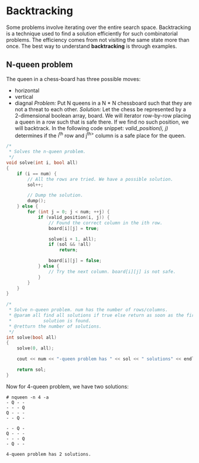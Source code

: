 # Backtracking

Some problems involve iterating over the entire search space. Backtracking is a technique used to find a solution efficiently for such combinatorial problems. The efficiency comes from not visiting the same state more than once. The best way to understand **backtracking** is through examples.

## N-queen problem
The queen in a chess-board has three possible moves:
* horizontal
* vertical
* diagnal
*Problem:* Put N queens in a N * N chessboard such that they are not a threat to each other.
*Solution:* Let the chess be represented by a 2-dimensional boolean array, board. We will iterator row-by-row placing a queen in a row such that is safe there. If we find no such position, we will backtrack. In the following code snippet: *valid_position(i, j)* determines if the i<sup>th</sup> row and j<sup>th></sup> column is a safe place for the queen.
```C++
/*
 * Solves the n-queen problem.
 */
void solve(int i, bool all)
{
	if (i == num) {
		// All the rows are tried. We have a possible solution.
		sol++;

		// Dump the solution.
		dump();
	} else {
		for (int j = 0; j < num; ++j) {
			if (valid_position(i, j)) {
				// Found the correct column in the ith row.
				board[i][j] = true;

				solve(i + 1, all);
				if (sol && !all)
					return;

				board[i][j] = false;
			} else {
				// Try the next column. board[i][j] is not safe.
			}
		}
	}
}

/*
 * Solve n-queen problem. num has the number of rows/columns.
 * @param all find all solutions if true else return as soon as the first
 *            solution is found.
 * @retturn the number of solutions.
 */
int solve(bool all)
{
	solve(0, all);

	cout << num << "-queen problem has " << sol << " solutions" << endl;

	return sol;
}
```
Now for 4-queen problem, we have two solutions:
```
# nqueen -n 4 -a
- Q - - 
- - - Q 
Q - - - 
- - Q - 

- - Q - 
Q - - - 
- - - Q 
- Q - - 

4-queen problem has 2 solutions.
```
